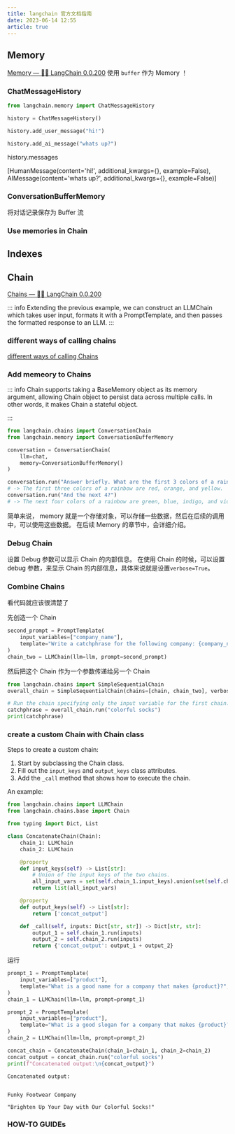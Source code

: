 ```yaml
---
title: langchain 官方文档指南
date: 2023-06-14 12:55
article: true
---
```


## Memory

[Memory — 🦜🔗 LangChain 0.0.200](https://python.langchain.com/en/latest/modules/memory/getting_started.html)
使用 `buffer` 作为 Memory ！

### ChatMessageHistory

```python
from langchain.memory import ChatMessageHistory

history = ChatMessageHistory()

history.add_user_message("hi!")

history.add_ai_message("whats up?")
```

history.messages

[HumanMessage(content='hi!', additional_kwargs={}, example=False),
AIMessage(content='whats up?', additional_kwargs={}, example=False)]

### ConversationBufferMemory

将对话记录保存为 Buffer 流

### Use memories in Chain

## Indexes

## Chain

[Chains — 🦜🔗 LangChain 0.0.200](https://python.langchain.com/en/latest/modules/chains/getting_started.html)

::: info
Extending the previous example, we can construct an LLMChain which takes user input, formats it with a PromptTemplate, and then passes the formatted response to an LLM.
:::

### different ways of calling chains

[different ways of calling Chains](https://python.langchain.com/en/latest/modules/chains/getting_started.html#different-ways-of-calling-chains)

### Add memeory to Chains

::: info
Chain supports taking a BaseMemory object as its memory argument, allowing Chain object to persist data across multiple calls. In other words, it makes Chain a stateful object.

:::

```python
from langchain.chains import ConversationChain
from langchain.memory import ConversationBufferMemory

conversation = ConversationChain(
    llm=chat,
    memory=ConversationBufferMemory()
)

conversation.run("Answer briefly. What are the first 3 colors of a rainbow?")
# -> The first three colors of a rainbow are red, orange, and yellow.
conversation.run("And the next 4?")
# -> The next four colors of a rainbow are green, blue, indigo, and violet.
```

简单来说， memory 就是一个存储对象，可以存储一些数据，然后在后续的调用中，可以使用这些数据。 在后续 Memory 的章节中，会详细介绍。

### Debug Chain

设置 Debug 参数可以显示 Chain 的内部信息。
在使用 Chain 的时候，可以设置 debug 参数，来显示 Chain 的内部信息，具体来说就是设置`verbose=True`。

### Combine Chains

看代码就应该很清楚了

先创造一个 Chain

```python
second_prompt = PromptTemplate(
    input_variables=["company_name"],
    template="Write a catchphrase for the following company: {company_name}",
)
chain_two = LLMChain(llm=llm, prompt=second_prompt)
```

然后把这个 Chain 作为一个参数传递给另一个 Chain

```python
from langchain.chains import SimpleSequentialChain
overall_chain = SimpleSequentialChain(chains=[chain, chain_two], verbose=True)

# Run the chain specifying only the input variable for the first chain.
catchphrase = overall_chain.run("colorful socks")
print(catchphrase)
```

### create a custom Chain with **Chain** class

Steps to create a custom chain:

1. Start by subclassing the Chain class.
2. Fill out the `input_keys` and `output_keys` class attributes.
3. Add the `_call` method that shows how to execute the chain.

An example:

```python
from langchain.chains import LLMChain
from langchain.chains.base import Chain

from typing import Dict, List

class ConcatenateChain(Chain):
    chain_1: LLMChain
    chain_2: LLMChain

    @property
    def input_keys(self) -> List[str]:
        # Union of the input keys of the two chains.
        all_input_vars = set(self.chain_1.input_keys).union(set(self.chain_2.input_keys))
        return list(all_input_vars)

    @property
    def output_keys(self) -> List[str]:
        return ['concat_output']

    def _call(self, inputs: Dict[str, str]) -> Dict[str, str]:
        output_1 = self.chain_1.run(inputs)
        output_2 = self.chain_2.run(inputs)
        return {'concat_output': output_1 + output_2}
```

运行

```python
prompt_1 = PromptTemplate(
    input_variables=["product"],
    template="What is a good name for a company that makes {product}?",
)
chain_1 = LLMChain(llm=llm, prompt=prompt_1)

prompt_2 = PromptTemplate(
    input_variables=["product"],
    template="What is a good slogan for a company that makes {product}?",
)
chain_2 = LLMChain(llm=llm, prompt=prompt_2)

concat_chain = ConcatenateChain(chain_1=chain_1, chain_2=chain_2)
concat_output = concat_chain.run("colorful socks")
print(f"Concatenated output:\n{concat_output}")
```

```
Concatenated output:


Funky Footwear Company

"Brighten Up Your Day with Our Colorful Socks!"
```

### HOW-TO GUIDEs
